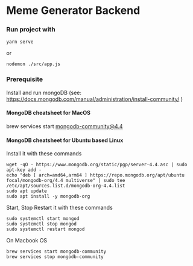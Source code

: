 # Meme Generator Backend 

### Run project with
```
yarn serve
```
or
```
nodemon ./src/app.js
```

### Prerequisite
Install and run mongoDB (see: https://docs.mongodb.com/manual/administration/install-community/ )

#### MongoDB cheatsheet for MacOS

brew services start mongodb-community@4.4

#### MongoDB cheatsheet for Ubuntu based Linux

Install it with these commands
```
wget -qO - https://www.mongodb.org/static/pgp/server-4.4.asc | sudo apt-key add -
echo "deb [ arch=amd64,arm64 ] https://repo.mongodb.org/apt/ubuntu focal/mongodb-org/4.4 multiverse" | sudo tee /etc/apt/sources.list.d/mongodb-org-4.4.list
sudo apt update
sudo apt install -y mongodb-org
```
Start, Stop Restart it with these commands
```
sudo systemctl start mongod
sudo systemctl stop mongod
sudo systemctl restart mongod

```
On Macbook OS

```
brew services start mongodb-community
brew services stop mongodb-community
```
